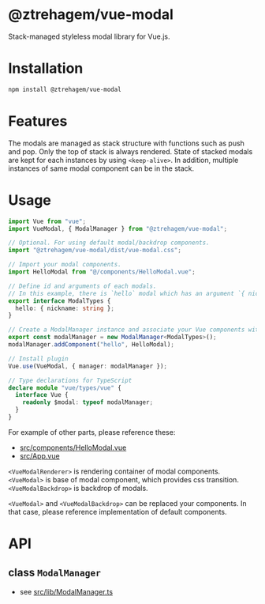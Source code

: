 # @ztrehagem/vue-modal

Stack-managed styleless modal library for Vue.js.

# Installation

```sh
npm install @ztrehagem/vue-modal
```

# Features

The modals are managed as stack structure with functions such as push and pop.
Only the top of stack is always rendered.
State of stacked modals are kept for each instances by using `<keep-alive>`.
In addition, multiple instances of same modal component can be in the stack.

# Usage

```ts
import Vue from "vue";
import VueModal, { ModalManager } from "@ztrehagem/vue-modal";

// Optional. For using default modal/backdrop components.
import "@ztrehagem/vue-modal/dist/vue-modal.css";

// Import your modal components.
import HelloModal from "@/components/HelloModal.vue";

// Define id and arguments of each modals.
// In this example, there is `hello` modal which has an argument `{ nickname: string }`.
export interface ModalTypes {
  hello: { nickname: string };
}

// Create a ModalManager instance and associate your Vue components with ids defined above.
export const modalManager = new ModalManager<ModalTypes>();
modalManager.addComponent("hello", HelloModal);

// Install plugin
Vue.use(VueModal, { manager: modalManager });

// Type declarations for TypeScript
declare module "vue/types/vue" {
  interface Vue {
    readonly $modal: typeof modalManager;
  }
}
```

For example of other parts, please reference these:

- [src/components/HelloModal.vue](src/components/HelloModal.vue)
- [src/App.vue](src/App.vue)

`<VueModalRenderer>` is rendering container of modal components.
`<VueModal>` is base of modal component, which provides css transition.
`<VueModalBackdrop>` is backdrop of modals.

`<VueModal>` and `<VueModalBackdrop>` can be replaced your components.
In that case, please reference implementation of default components.

# API

## class `ModalManager`

- see [src/lib/ModalManager.ts](src/lib/ModalManager.ts)
